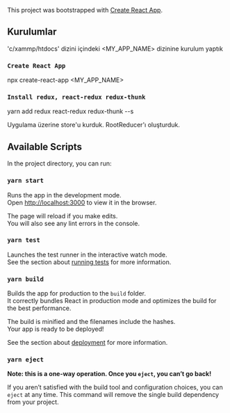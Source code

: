 This project was bootstrapped with [Create React App](https://github.com/facebook/create-react-app).

## Kurulumlar

'c/xammp/htdocs' dizini içindeki <MY_APP_NAME> dizinine kurulum yaptık

### `Create React App` 
npx create-react-app <MY_APP_NAME>

### `Install redux, react-redux redux-thunk`
yarn add redux react-redux redux-thunk --s

Uygulama üzerine store'u kurduk. RootReducer'ı oluşturduk.


## Available Scripts

In the project directory, you can run:

### `yarn start`

Runs the app in the development mode.<br />
Open [http://localhost:3000](http://localhost:3000) to view it in the browser.

The page will reload if you make edits.<br />
You will also see any lint errors in the console.

### `yarn test`

Launches the test runner in the interactive watch mode.<br />
See the section about [running tests](https://facebook.github.io/create-react-app/docs/running-tests) for more information.

### `yarn build`

Builds the app for production to the `build` folder.<br />
It correctly bundles React in production mode and optimizes the build for the best performance.

The build is minified and the filenames include the hashes.<br />
Your app is ready to be deployed!

See the section about [deployment](https://facebook.github.io/create-react-app/docs/deployment) for more information.

### `yarn eject`

**Note: this is a one-way operation. Once you `eject`, you can’t go back!**

If you aren’t satisfied with the build tool and configuration choices, you can `eject` at any time. This command will remove the single build dependency from your project.





